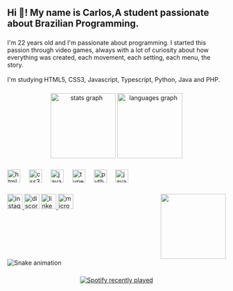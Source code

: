 <h2 align="left">Hi 👋! My name is Carlos,A student passionate about Brazilian Programming.</h2>

###

<p align="left">I'm 22 years old and I'm passionate about programming. I started this passion through video games, always with a lot of curiosity about how everything was created, each movement, each setting, each menu, the story.<br><br>I'm studying HTML5, CSS3, Javascript, Typescript, Python, Java and PHP.</p>

###

<div align="center">
  <img src="https://github-readme-stats.vercel.app/api?username=yahhzze&hide_title=false&hide_rank=false&show_icons=true&include_all_commits=true&count_private=true&disable_animations=false&theme=dracula&locale=en&hide_border=false" height="150" alt="stats graph"  />
  <img src="https://github-readme-stats.vercel.app/api/top-langs?username=yahhzze&locale=en&hide_title=false&layout=compact&card_width=320&langs_count=5&theme=tokyonight&hide_border=false" height="150" alt="languages graph"  />
</div>

###

<div align="left">
  <img src="https://cdn.jsdelivr.net/gh/devicons/devicon/icons/html5/html5-original.svg" height="30" alt="html5 logo"  />
  <img width="12" />
  <img src="https://cdn.jsdelivr.net/gh/devicons/devicon/icons/css3/css3-original.svg" height="30" alt="css3 logo"  />
  <img width="12" />
  <img src="https://cdn.jsdelivr.net/gh/devicons/devicon/icons/javascript/javascript-original.svg" height="30" alt="javascript logo"  />
  <img width="12" />
  <img src="https://cdn.jsdelivr.net/gh/devicons/devicon/icons/typescript/typescript-original.svg" height="30" alt="typescript logo"  />
  <img width="12" />
  <img src="https://cdn.jsdelivr.net/gh/devicons/devicon/icons/python/python-original.svg" height="30" alt="python logo"  />
  <img width="12" />
  <img src="https://cdn.jsdelivr.net/gh/devicons/devicon/icons/java/java-original.svg" height="30" alt="java logo"  />
</div>

###

<img align="right" height="150" src="https://giphy.com/gifs/leagueoflegends-tft-teamfight-tactics-dragonlands-p0U7QrmNuiL7Eq94VR"  />

###

<div align="left">
  <a href="https://www.instagram.com/yahhzze/" target="_blank">
    <img src="https://img.shields.io/static/v1?message=Instagram&logo=instagram&label=&color=E4405F&logoColor=white&labelColor=&style=for-the-badge" height="35" alt="instagram logo"  />
  </a>
  <img src="https://img.shields.io/static/v1?message=Discord&logo=discord&label=&color=7289DA&logoColor=white&labelColor=&style=for-the-badge" height="35" alt="discord logo"  />
  <a href="https://www.linkedin.com/in/carlos-a-31bb171b2/" target="_blank">
    <img src="https://img.shields.io/static/v1?message=LinkedIn&logo=linkedin&label=&color=0077B5&logoColor=white&labelColor=&style=for-the-badge" height="35" alt="linkedin logo"  />
  </a>
  <a href="devcarlosassis@icloud.com" target="_blank">
    <img src="https://img.shields.io/static/v1?message=Outlook&logo=microsoft-outlook&label=&color=0078D4&logoColor=white&labelColor=&style=for-the-badge" height="35" alt="microsoft-outlook logo"  />
  </a>
</div>

###

<br clear="both">

<img src="https://raw.githubusercontent.com/yahhzze/yahhzze/output/snake.svg" alt="Snake animation" />

###

<div align="center">
  <a href="https://open.spotify.com/user/8wlu50y6d7o5ytu8f62v2io7x">
    <img src="https://spotify-recently-played-readme.vercel.app/api?user=8wlu50y6d7o5ytu8f62v2io7x&count=6&unique=false" alt="Spotify recently played"  />
  </a>
</div>

###
